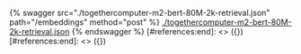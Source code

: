[#references:start]: <> ({ "template": "openapi" })
[#references:start]: <> ({ "template": "openapi" })
{% swagger src="./togethercomputer-m2-bert-80M-2k-retrieval.json" path="/embeddings" method="post" %}
[./togethercomputer-m2-bert-80M-2k-retrieval.json](./togethercomputer-m2-bert-80M-2k-retrieval.json)
{% endswagger %}
[#references:end]: <> ({})
[#references:end]: <> ({})